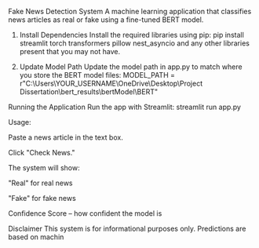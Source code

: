 Fake News Detection System
A machine learning application that classifies news articles as real or fake using a fine-tuned BERT model.

1. Install Dependencies
Install the required libraries using pip:
pip install streamlit torch transformers pillow nest_asyncio and any other libraries present that you may not have.

2. Update Model Path
Update the model path in app.py to match where you store the BERT model files:
MODEL_PATH = r"C:\Users\YOUR_USERNAME\OneDrive\Desktop\Project Dissertation\bert_results\bertModel\BERT"

Running the Application
Run the app with Streamlit:
streamlit run app.py

Usage:

Paste a news article in the text box.

Click "Check News."

The system will show:

"Real" for real news

"Fake" for fake news

Confidence Score – how confident the model is

Disclaimer
This system is for informational purposes only. Predictions are based on machin